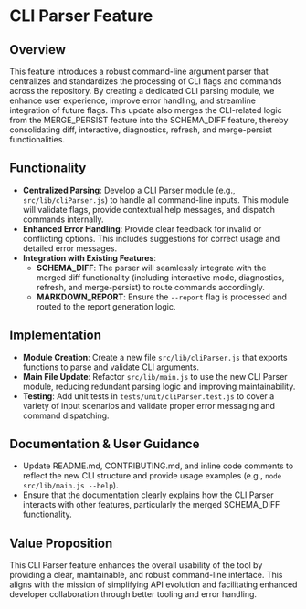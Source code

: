 # CLI Parser Feature

## Overview
This feature introduces a robust command-line argument parser that centralizes and standardizes the processing of CLI flags and commands across the repository. By creating a dedicated CLI parsing module, we enhance user experience, improve error handling, and streamline integration of future flags. This update also merges the CLI-related logic from the MERGE_PERSIST feature into the SCHEMA_DIFF feature, thereby consolidating diff, interactive, diagnostics, refresh, and merge-persist functionalities.

## Functionality
- **Centralized Parsing**: Develop a CLI Parser module (e.g., `src/lib/cliParser.js`) to handle all command-line inputs. This module will validate flags, provide contextual help messages, and dispatch commands internally.
- **Enhanced Error Handling**: Provide clear feedback for invalid or conflicting options. This includes suggestions for correct usage and detailed error messages.
- **Integration with Existing Features**:
  - **SCHEMA_DIFF**: The parser will seamlessly integrate with the merged diff functionality (including interactive mode, diagnostics, refresh, and merge-persist) to route commands accordingly.
  - **MARKDOWN_REPORT**: Ensure the `--report` flag is processed and routed to the report generation logic.

## Implementation
- **Module Creation**: Create a new file `src/lib/cliParser.js` that exports functions to parse and validate CLI arguments.
- **Main File Update**: Refactor `src/lib/main.js` to use the new CLI Parser module, reducing redundant parsing logic and improving maintainability.
- **Testing**: Add unit tests in `tests/unit/cliParser.test.js` to cover a variety of input scenarios and validate proper error messaging and command dispatching.

## Documentation & User Guidance
- Update README.md, CONTRIBUTING.md, and inline code comments to reflect the new CLI structure and provide usage examples (e.g., `node src/lib/main.js --help`).
- Ensure that the documentation clearly explains how the CLI Parser interacts with other features, particularly the merged SCHEMA_DIFF functionality.

## Value Proposition
This CLI Parser feature enhances the overall usability of the tool by providing a clear, maintainable, and robust command-line interface. This aligns with the mission of simplifying API evolution and facilitating enhanced developer collaboration through better tooling and error handling.